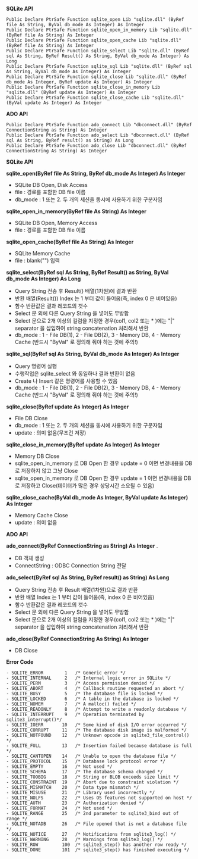 
**SQLite API**

    Public Declare PtrSafe Function sqlite_open Lib "sqlite.dll" (ByRef file As String, ByVal db_mode As Integer) As Integer
    Public Declare PtrSafe Function sqlite_open_in_memory Lib "sqlite.dll" (ByRef file As String) As Integer
    Public Declare PtrSafe Function sqlite_open_cache Lib "sqlite.dll" (ByRef file As String) As Integer
    Public Declare PtrSafe Function sqlite_select Lib "sqlite.dll" (ByRef sql As String, ByRef Result() As String, ByVal db_mode As Integer) As Long
    Public Declare PtrSafe Function sqlite_sql Lib "sqlite.dll" (ByRef sql As String, ByVal db_mode As Integer) As Integer
    Public Declare PtrSafe Function sqlite_close Lib "sqlite.dll" (ByRef db_mode As Integer, ByRef update As Integer) As Integer
    Public Declare PtrSafe Function sqlite_close_in_memory Lib "sqlite.dll" (ByRef update As Integer) As Integer
    Public Declare PtrSafe Function sqlite_close_cache Lib "sqlite.dll" (ByVal update As Integer) As Integer


**ADO API**

    Public Declare PtrSafe Function ado_connect Lib "dbconnect.dll" (ByRef ConnectionString as String) As Integer
    Public Declare PtrSafe Function ado_select Lib "dbconnect.dll" (ByRef sql As String, ByRef result() as String) As Long
    Public Declare PtrSafe Function ado_close Lib "dbconnect.dll" (ByRef ConnectionString As String) As Integer

**SQLite API**

**sqlite_open(ByRef file As String, ByRef db_mode As Integer) As Integer**

- SQLite DB Open, Disk Access
- file : 경로를 포함한 DB file 이름
- db_mode : 1 또는 2. 두 개의 세션을 동시에 사용하기 위한 구분자임

**sqlite_open_in_memory(ByRef file As String) As Integer**

- SQLite DB Open, Memory Access
- file : 경로를 포함한 DB file 이름

**sqlite_open_cache(ByRef file As String) As Integer**

- SQLite Memory Cache
- file : blank("") 입력

**sqlite_select(ByRef sql As String, ByRef Result() as String, ByVal db_mode As Integer) As Long**

- Query String 전송 후 Result() 배열(1차원)에 결과 반환
- 반환 배열(Result()) Index 는 1 부터 값이 들어옴(즉, index 0 은 비어있음)
- 함수 반환값은 결과 레코드의 갯수
- Select 문 외에 다른 Query String 을 넣어도 무방함
- Select 문으로 2개 이상의 컬럼을 지정한 경우(col1, col2 또는 * )에는 "|" separator 을 삽입하여 string concatenation 처리해서 반환
- db_mode : 1 - File DB(1), 2 - File DB(2), 3 - Memory DB, 4 - Memory Cache (반드시 "ByVal" 로 정의해 줘야 하는 것에 주의!)

**sqlite_sql(ByRef sql As String, ByVal db_mode As Integer) As Integer**

- Query 명령어 실행
- 수행작업은 sqlite_select 와 동일하나 결과 반환이 없음
- Create 나 Insert 같은 명령어를 사용할 수 있음
- db_mode : 1 - File DB(1), 2 - File DB(2), 3 - Memory DB, 4 - Memory Cache (반드시 "ByVal" 로 정의해 줘야 하는 것에 주의!)

**sqlite_close(ByRef update As Integer) As Integer**

- File DB Close
- db_mode : 1 또는 2. 두 개의 세션을 동시에 사용하기 위한 구분자임
- update : 의미 없음(무조건 저장)

**sqlite_close_in_memory(ByRef update As Integer) As Integer**

- Memory DB Close
- sqlite_open_in_memory 로 DB Open 한 경우 update = 0 이면 변경내용을 DB 로 저장하지 않고 그냥 Close
- sqlite_open_in_memory 로 DB Open 한 경우 update = 1 이면 변경내용을 DB 로 저장하고 Close(데이터가 많은 경우 상당시간 소요될 수 있음)

**sqlite_close_cache(ByVal db_mode As Integer, ByVal update As Integer) As Integer**

- Memory Cache Close
- update : 의미 없음


**ADO API**

**ado_connect(ByRef ConnectionString as String) As Integer**
.
- DB 객체 생성
- ConnectString : ODBC Connection String 전달

**ado_select(ByRef sql As String, ByRef result() as String) As Long**

- Query String 전송 후 Result 배열(1차원)으로 결과 반환
- 반환 배열 Index 는 1 부터 값이 들어옴(즉, index 0 은 비어있음)
- 함수 반환값은 결과 레코드의 갯수
- Select 문 외에 다른 Query String 을 넣어도 무방함
- Select 문으로 2개 이상의 컬럼을 지정한 경우(col1, col2 또는 * )에는 "|" separator 을 삽입하여 string concatenation 처리해서 반환

**ado_close(ByRef ConnectionString As String) As Integer**

- DB Close

**Error Code**
    
    - SQLITE_ERROR        1   /* Generic error */
    - SQLITE_INTERNAL     2   /* Internal logic error in SQLite */
    - SQLITE_PERM         3   /* Access permission denied */
    - SQLITE_ABORT        4   /* Callback routine requested an abort */
    - SQLITE_BUSY         5   /* The database file is locked */
    - SQLITE_LOCKED       6   /* A table in the database is locked */
    - SQLITE_NOMEM        7   /* A malloc() failed */
    - SQLITE_READONLY     8   /* Attempt to write a readonly database */
    - SQLITE_INTERRUPT    9   /* Operation terminated by sqlite3_interrupt()*/
    - SQLITE_IOERR       10   /* Some kind of disk I/O error occurred */
    - SQLITE_CORRUPT     11   /* The database disk image is malformed */
    - SQLITE_NOTFOUND    12   /* Unknown opcode in sqlite3_file_control() */
    - SQLITE_FULL        13   /* Insertion failed because database is full */
    - SQLITE_CANTOPEN    14   /* Unable to open the database file */
    - SQLITE_PROTOCOL    15   /* Database lock protocol error */
    - SQLITE_EMPTY       16   /* Not used */
    - SQLITE_SCHEMA      17   /* The database schema changed */
    - SQLITE_TOOBIG      18   /* String or BLOB exceeds size limit */
    - SQLITE_CONSTRAINT  19   /* Abort due to constraint violation */
    - SQLITE_MISMATCH    20   /* Data type mismatch */
    - SQLITE_MISUSE      21   /* Library used incorrectly */
    - SQLITE_NOLFS       22   /* Uses OS features not supported on host */
    - SQLITE_AUTH        23   /* Authorization denied */
    - SQLITE_FORMAT      24   /* Not used */
    - SQLITE_RANGE       25   /* 2nd parameter to sqlite3_bind out of range */
    - SQLITE_NOTADB      26   /* File opened that is not a database file */
    - SQLITE_NOTICE      27   /* Notifications from sqlite3_log() */
    - SQLITE_WARNING     28   /* Warnings from sqlite3_log() */
    - SQLITE_ROW         100  /* sqlite3_step() has another row ready */
    - SQLITE_DONE        101  /* sqlite3_step() has finished executing */


